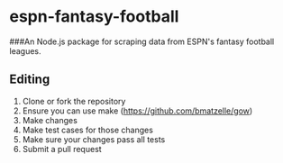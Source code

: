 # espn-fantasy-football
###An Node.js package for scraping data from ESPN's fantasy football leagues.

## Editing
1. Clone or fork the repository
2. Ensure you can use make (https://github.com/bmatzelle/gow)
3. Make changes
4. Make test cases for those changes
5. Make sure your changes pass all tests
6. Submit a pull request
